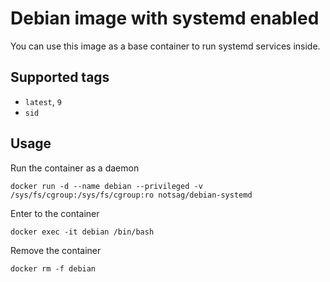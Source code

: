 # Debian image with systemd enabled

You can use this image as a base container to run systemd services inside.

## Supported tags
 - `latest`, `9`
 - `sid`

## Usage

Run the container as a daemon

`docker run -d --name debian --privileged -v /sys/fs/cgroup:/sys/fs/cgroup:ro notsag/debian-systemd`

Enter to the container

`docker exec -it debian /bin/bash`

Remove the container

`docker rm -f debian`
